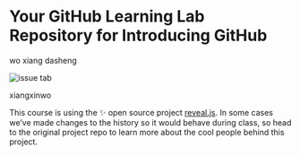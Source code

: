 # Your GitHub Learning Lab Repository for Introducing GitHub
wo xiang dasheng

![issue tab](https://lab.github.com/public/images/issue_tab.png)

xiangxinwo

This course is using the :sparkles: open source project [reveal.js](https://github.com/hakimel/reveal.js/). In some cases we’ve made changes to the history so it would behave during class, so head to the original project repo to learn more about the cool people behind this project.
